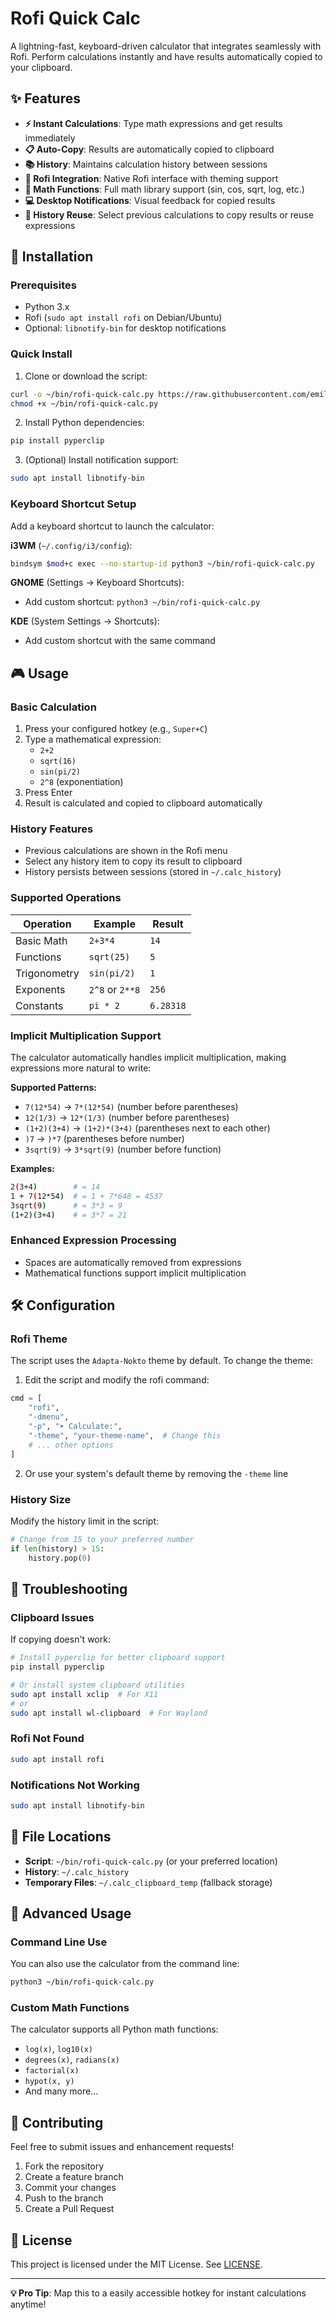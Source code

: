 # Rofi Quick Calc

A lightning-fast, keyboard-driven calculator that integrates seamlessly with Rofi. Perform calculations instantly and have results automatically copied to your clipboard.

## ✨ Features

- **⚡ Instant Calculations**: Type math expressions and get results immediately
- **📋 Auto-Copy**: Results are automatically copied to clipboard
- **📚 History**: Maintains calculation history between sessions
- **🎯 Rofi Integration**: Native Rofi interface with theming support
- **🔢 Math Functions**: Full math library support (sin, cos, sqrt, log, etc.)
- **💻 Desktop Notifications**: Visual feedback for copied results
- **🔄 History Reuse**: Select previous calculations to copy results or reuse expressions

## 🚀 Installation

### Prerequisites

- Python 3.x
- Rofi (`sudo apt install rofi` on Debian/Ubuntu)
- Optional: `libnotify-bin` for desktop notifications

### Quick Install

1. Clone or download the script:
```bash
curl -o ~/bin/rofi-quick-calc.py https://raw.githubusercontent.com/emiliano-gandini-outeda/rofi-quick-calc/main/rofi-quick-calc.py
chmod +x ~/bin/rofi-quick-calc.py
```

2. Install Python dependencies:
```bash
pip install pyperclip
```

3. (Optional) Install notification support:
```bash
sudo apt install libnotify-bin
```

### Keyboard Shortcut Setup

Add a keyboard shortcut to launch the calculator:

**i3WM** (`~/.config/i3/config`):
```bash
bindsym $mod+c exec --no-startup-id python3 ~/bin/rofi-quick-calc.py
```

**GNOME** (Settings → Keyboard Shortcuts):
- Add custom shortcut: `python3 ~/bin/rofi-quick-calc.py`

**KDE** (System Settings → Shortcuts):
- Add custom shortcut with the same command

## 🎮 Usage

### Basic Calculation
1. Press your configured hotkey (e.g., `Super+C`)
2. Type a mathematical expression:
   - `2+2`
   - `sqrt(16)`
   - `sin(pi/2)`
   - `2^8` (exponentiation)
3. Press Enter
4. Result is calculated and copied to clipboard automatically

### History Features
- Previous calculations are shown in the Rofi menu
- Select any history item to copy its result to clipboard
- History persists between sessions (stored in `~/.calc_history`)

### Supported Operations

| Operation | Example | Result |
|-----------|---------|--------|
| Basic Math | `2+3*4` | `14` |
| Functions | `sqrt(25)` | `5` |
| Trigonometry | `sin(pi/2)` | `1` |
| Exponents | `2^8` or `2**8` | `256` |
| Constants | `pi * 2` | `6.28318` |

### Implicit Multiplication Support
The calculator automatically handles implicit multiplication, making expressions more natural to write:

**Supported Patterns:**
- `7(12*54)` → `7*(12*54)` (number before parentheses)
- `12(1/3)` → `12*(1/3)` (number before parentheses)
- `(1+2)(3+4)` → `(1+2)*(3+4)` (parentheses next to each other)
- `)7` → `)*7` (parentheses before number)
- `3sqrt(9)` → `3*sqrt(9)` (number before function)

**Examples:**
```bash
2(3+4)        # = 14
1 + 7(12*54)  # = 1 + 7*648 = 4537
3sqrt(9)      # = 3*3 = 9
(1+2)(3+4)    # = 3*7 = 21
```

### Enhanced Expression Processing
- Spaces are automatically removed from expressions
- Mathematical functions support implicit multiplication

## 🛠️ Configuration

### Rofi Theme
The script uses the `Adapta-Nokto` theme by default. To change the theme:

1. Edit the script and modify the rofi command:
```python
cmd = [
    "rofi",
    "-dmenu", 
    "-p", "➤ Calculate:",
    "-theme", "your-theme-name",  # Change this
    # ... other options
]
```

2. Or use your system's default theme by removing the `-theme` line

### History Size
Modify the history limit in the script:
```python
# Change from 15 to your preferred number
if len(history) > 15:
    history.pop(0)
```

## 🐛 Troubleshooting

### Clipboard Issues
If copying doesn't work:
```bash
# Install pyperclip for better clipboard support
pip install pyperclip

# Or install system clipboard utilities
sudo apt install xclip  # For X11
# or
sudo apt install wl-clipboard  # For Wayland
```

### Rofi Not Found
```bash
sudo apt install rofi
```

### Notifications Not Working
```bash
sudo apt install libnotify-bin
```

## 📁 File Locations

- **Script**: `~/bin/rofi-quick-calc.py` (or your preferred location)
- **History**: `~/.calc_history`
- **Temporary Files**: `~/.calc_clipboard_temp` (fallback storage)

## 🔧 Advanced Usage

### Command Line Use
You can also use the calculator from the command line:
```bash
python3 ~/bin/rofi-quick-calc.py
```

### Custom Math Functions
The calculator supports all Python math functions:
- `log(x)`, `log10(x)`
- `degrees(x)`, `radians(x)`
- `factorial(x)`
- `hypot(x, y)`
- And many more...

## 🤝 Contributing

Feel free to submit issues and enhancement requests!

1. Fork the repository
2. Create a feature branch
3. Commit your changes
4. Push to the branch
5. Create a Pull Request

## 📝 License

This project is licensed under the MIT License. See [LICENSE](LICENSE).

---

**💡 Pro Tip**: Map this to a easily accessible hotkey for instant calculations anytime!